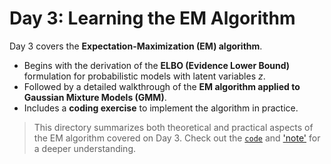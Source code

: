 # Day 3: Learning the EM Algorithm

Day 3 covers the **Expectation-Maximization (EM) algorithm**.

- Begins with the derivation of the **ELBO (Evidence Lower Bound)** formulation for probabilistic models with latent variables $z$.
- Followed by a detailed walkthrough of the **EM algorithm applied to Gaussian Mixture Models (GMM)**.
- Includes a **coding exercise** to implement the algorithm in practice.


> This directory summarizes both theoretical and practical aspects of the EM algorithm covered on Day 3. Check out the [`code`](./em.py) and ['note'](./day3%20note.pdf) for a deeper understanding.
